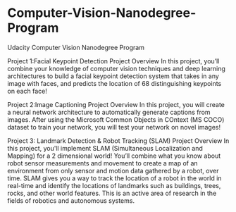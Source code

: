 # Computer-Vision-Nanodegree-Program
Udacity Computer Vision Nanodegree Program 

Project 1:Facial Keypoint Detection
Project Overview
In this project, you’ll combine your knowledge of computer vision techniques and deep learning architectures to build a facial keypoint detection system that takes in any image with faces, and predicts the location of 68 distinguishing keypoints on each face!

Project 2:Image Captioning
Project Overview
In this project, you will create a neural network architecture to automatically generate captions from images.
After using the Microsoft Common Objects in COntext (MS COCO) dataset to train your network, you will test your network on novel images!

Project 3: Landmark Detection & Robot Tracking (SLAM)
Project Overview
In this project, you'll implement SLAM (Simultaneous Localization and Mapping) for a 2 dimensional world! You’ll combine what you know about robot sensor measurements and movement to create a map of an environment from only sensor and motion data gathered by a robot, over time. SLAM gives you a way to track the location of a robot in the world in real-time and identify the locations of landmarks such as buildings, trees, rocks, and other world features. This is an active area of research in the fields of robotics and autonomous systems.

